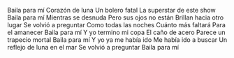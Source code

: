 Baila para mí
Corazón de luna
Un bolero fatal
La superstar de este show
Baila para mí
Mientras se desnuda
Pero sus ojos no están
Brillan hacia otro lugar
Se volvió a preguntar
Como todas las noches
Cuánto más faltará
Para el amanecer
Baila para mí
Y yo termino mi copa
El caño de acero
Parece un trapecio mortal
Baila para mí
Y yo ya me había ido
Me había ido a buscar
Un reflejo de luna en el mar
Se volvió a preguntar
Baila para mí
